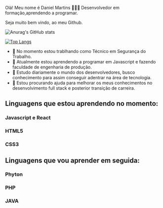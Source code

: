 Olá! Meu nome é Daniel Martins 👩🏻‍💻
Desenvolvedor em formação,aprendendo a programar.

Seja muito bem vindo, ao meu Github.

 ![Anurag's GitHub stats](https://github-readme-stats.vercel.app/api?username=Danielmartinssilva135&show_icons=true&theme=radical)
 
 [![Top Langs](https://github-readme-stats.vercel.app/api/top-langs/?username=Danielmartinssilva135&layout=compact)](https://github.com/Danielmartinssilva135/github-readme-stats)
 
 <link rel="stylesheet" href="https://cdn.jsdelivr.net/gh/devicons/devicon@v2.15.1/devicon.min.css">
 <link rel="stylesheet" href="https://cdn.jsdelivr.net/gh/devicons/devicon@v2.15.1/devicon.min.css">
 <link rel="stylesheet" href="https://cdn.jsdelivr.net/gh/devicons/devicon@v2.15.1/devicon.min.css">
 
 
          

- 🔭 No momento estou trablhando como Técnico em Segurança do Trabalho.
- 🌱 Atualmente estou aprendendo a programar em Javascript e fazendo faculdade de engenharia de produção.
- 👯 Estudo diariamente o mundo dos desenvolvedores, busco conhecimento para assim conseguir adentrar na área de tecnologia.
- 🤔 Estou procurando ajuda para melhorar os meus conhecimentos no desenvolvimento full stack e posterior transição de carreira.

 ## Linguagens que estou aprendendo no momento:
 ### Javascript e React
 ### HTML5
 ### CSS3
 
 ## Linguagens que vou aprender em seguida:
 ### Phyton
 ### PHP 
 ### JAVA

